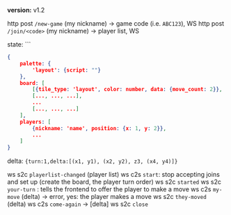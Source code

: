  **version:** v1.2

http post `/new-game` (my nickname) -> game code (i.e. `ABC123`), WS
http post `/join/<code>` (my nickname) -> player list, WS

state: ```
```json
{
	palette: {
		'layout': {script: ""}
	},
	board: [
		[{tile_type: 'layout', color: number, data: {move_count: 2}}, ..., ...],
		[..., ..., ...],
		...
		[..., ..., ...]
	],
	players: [
		{nickname: 'name', position: {x: 1, y: 2}},
		...
	]
}
```
delta: `{turn:1,delta:[(x1, y1), (x2, y2), z3, (x4, y4)]}`

ws s2c `playerlist-changed` (player list)
ws c2s `start`: stop accepting joins and set up (create the board, the player turn order)
ws s2c `started`
ws s2c `your-turn` : tells the frontend to offer the player to make a move
ws c2s `my-move` (delta) -> error, yes: the player makes a move
ws s2c `they-moved` (delta)
ws c2s `come-again` -> \[delta\]
ws s2c `close`